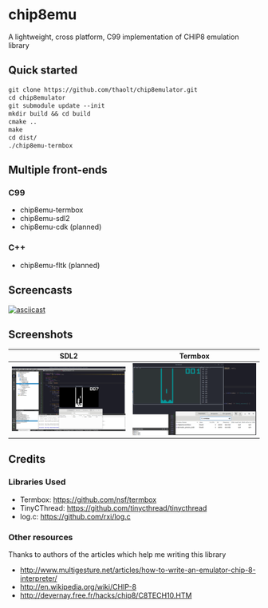 # chip8emu

A lightweight, cross platform, C99 implementation of CHIP8 emulation library

## Quick started

```
git clone https://github.com/thaolt/chip8emulator.git
cd chip8emulator
git submodule update --init
mkdir build && cd build
cmake ..
make
cd dist/
./chip8emu-termbox
```

## Multiple front-ends

### C99

* chip8emu-termbox
* chip8emu-sdl2
* chip8emu-cdk (planned)

### C++

* chip8emu-fltk (planned)

## Screencasts

[![asciicast](https://asciinema.org/a/241423.svg)](https://asciinema.org/a/241423)

## Screenshots


SDL2 | Termbox
--- | --- 
![sdl_basic_frontend](docs/img/sdl_basic_front_end.png) | ![termbox_frontend](docs/img/termbox_frontend.png)

## Credits

### Libraries Used

* Termbox: https://github.com/nsf/termbox
* TinyCThread: https://github.com/tinycthread/tinycthread
* log.c: https://github.com/rxi/log.c

### Other resources

Thanks to authors of the articles which help me writing this library

* http://www.multigesture.net/articles/how-to-write-an-emulator-chip-8-interpreter/
* http://en.wikipedia.org/wiki/CHIP-8
* http://devernay.free.fr/hacks/chip8/C8TECH10.HTM
